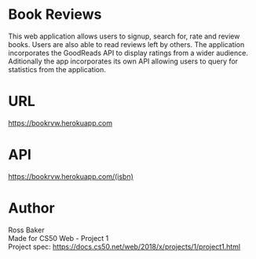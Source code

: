 # Book Reviews
This web application allows users to signup, search for, rate and review books. Users are also able to read reviews left by others. The application incorporates the GoodReads API to display ratings from a wider audience. Aditionally the app incorporates its own API allowing users to query for statistics from the application.

# URL
https://bookrvw.herokuapp.com

# API
https://bookrvw.herokuapp.com/(isbn)

# Author
Ross Baker  
Made for CS50 Web - Project 1  
Project spec: https://docs.cs50.net/web/2018/x/projects/1/project1.html
